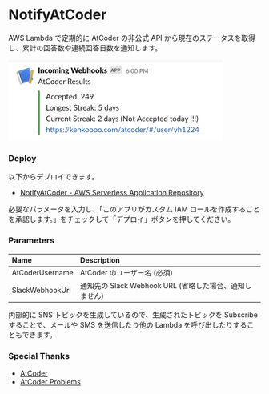 # NotifyAtCoder

AWS Lambda で定期的に AtCoder の非公式 API から現在のステータスを取得し、累計の回答数や連続回答日数を通知します。

![](screenshot.png)

### Deploy

以下からデプロイできます。

- [NotifyAtCoder - AWS Serverless Application Repository](https://serverlessrepo.aws.amazon.com/applications/arn:aws:serverlessrepo:ap-northeast-1:215154909368:applications~NotifyAtCoder)

必要なパラメータを入力し、「このアプリがカスタム IAM ロールを作成することを承認します。」をチェックして「デプロイ」ボタンを押してください。

### Parameters

|Name|Description|
|:--|:--|
|AtCoderUsername|AtCoder のユーザー名 (必須)|
|SlackWebhookUrl|通知先の Slack Webhook URL (省略した場合、通知しません)|

内部的に SNS トピックを生成しているので、生成されたトピックを Subscribe することで、メールや SMS を送信したり他の Lambda を呼び出したりすることもできます。

### Special Thanks

- [AtCoder](https://atcoder.jp/)
- [AtCoder Problems](https://kenkoooo.com/atcoder/#/table/)
